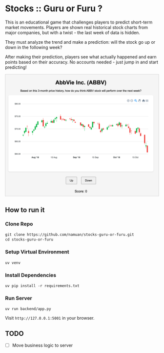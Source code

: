 # Stocks :: Guru or Furu ?

This is an educational game that challenges players to predict short-term market movements.
Players are shown real historical stock charts from major companies, but with a twist - the last week of data is hidden.

They must analyze the trend and make a prediction: will the stock go up or down in the following week?

After making their prediction, players see what actually happened and earn points based on their accuracy.
No accounts needed - just jump in and start predicting!

![](docs/gamescreen.png)

## How to run it

### Clone Repo

```shell
git clone https://github.com/namuan/stocks-guru-or-furu.git
cd stocks-guru-or-furu
```

### Setup Virtual Environment

```shell
uv venv
```

### Install Dependencies

```shell
uv pip install -r requirements.txt
```

### Run Server

```shell
uv run backend/app.py
```

Visit `http://127.0.0.1:5001` in your browser.

## TODO

- [ ] Move business logic to server
